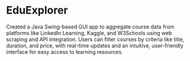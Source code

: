# EduExplorer
Created a Java Swing-based GUI app to aggregate course data from platforms like LinkedIn Learning, Kaggle, and W3Schools using web scraping and API integration. Users can filter courses by criteria like title, duration, and price, with real-time updates and an intuitive, user-friendly interface for easy access to learning resources.
